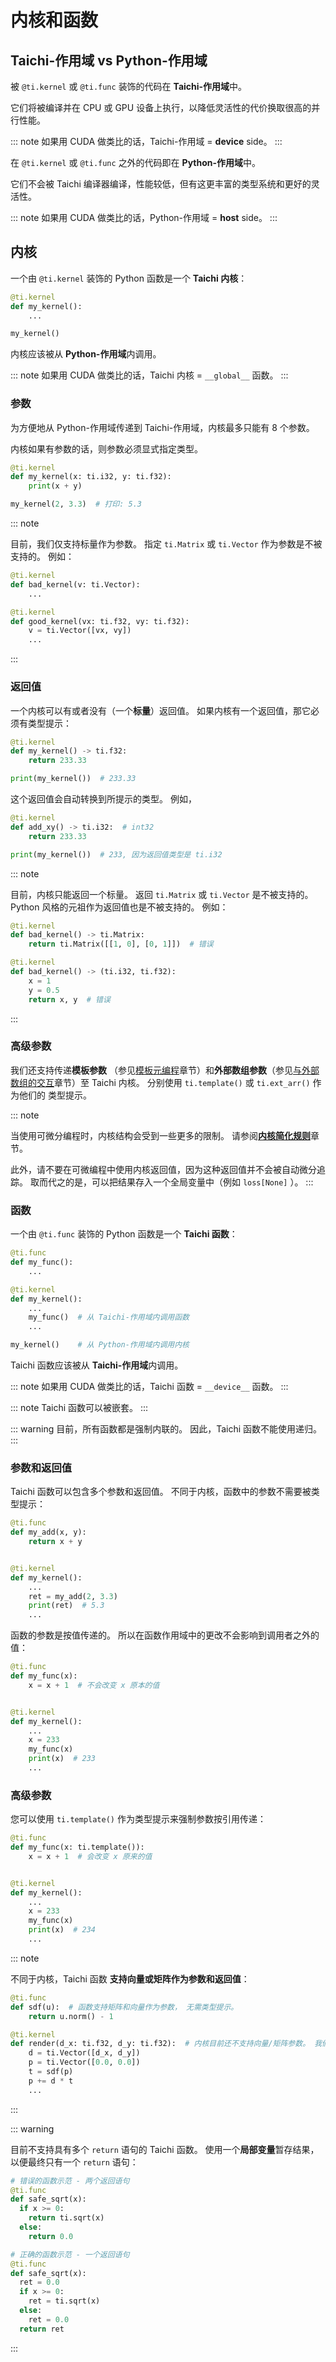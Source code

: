 # 内核和函数

## Taichi-作用域 vs Python-作用域

被 `@ti.kernel` 或 `@ti.func` 装饰的代码在 **Taichi-作用域**中。

它们将被编译并在 CPU 或 GPU 设备上执行，以降低灵活性的代价换取很高的并行性能。

::: note
如果用 CUDA 做类比的话，Taichi-作用域 = **device** side。
:::

在 `@ti.kernel` 或 `@ti.func` 之外的代码即在 **Python-作用域**中。

它们不会被 Taichi 编译器编译，性能较低，但有这更丰富的类型系统和更好的灵活性。

::: note
如果用 CUDA 做类比的话，Python-作用域 = **host** side。
:::

## 内核

一个由 `@ti.kernel` 装饰的 Python 函数是一个 **Taichi 内核**：

```python {1}
@ti.kernel
def my_kernel():
    ...

my_kernel()
```

内核应该被从 **Python-作用域**内调用。

::: note
如果用 CUDA 做类比的话，Taichi 内核 = `__global__` 函数。
:::

### 参数

为方便地从 Python-作用域传递到 Taichi-作用域，内核最多只能有 8 个参数。

内核如果有参数的话，则参数必须显式指定类型。

```python {2}
@ti.kernel
def my_kernel(x: ti.i32, y: ti.f32):
    print(x + y)

my_kernel(2, 3.3)  # 打印: 5.3
```

::: note

目前，我们仅支持标量作为参数。 指定 `ti.Matrix` 或 `ti.Vector` 作为参数是不被支持的。 例如：

```python {2,6}
@ti.kernel
def bad_kernel(v: ti.Vector):
    ...

@ti.kernel
def good_kernel(vx: ti.f32, vy: ti.f32):
    v = ti.Vector([vx, vy])
    ...
```

:::

### 返回值

一个内核可以有或者没有（一个**标量**）返回值。 如果内核有一个返回值，那它必须有类型提示：

```python {2}
@ti.kernel
def my_kernel() -> ti.f32:
    return 233.33

print(my_kernel())  # 233.33
```

这个返回值会自动转换到所提示的类型。 例如，

```python {2-3,5}
@ti.kernel
def add_xy() -> ti.i32:  # int32
    return 233.33

print(my_kernel())  # 233, 因为返回值类型是 ti.i32
```

::: note

目前，内核只能返回一个标量。 返回 `ti.Matrix` 或 `ti.Vector` 是不被支持的。 Python 风格的元祖作为返回值也是不被支持的。 例如：

```python {3,9}
@ti.kernel
def bad_kernel() -> ti.Matrix:
    return ti.Matrix([[1, 0], [0, 1]])  # 错误

@ti.kernel
def bad_kernel() -> (ti.i32, ti.f32):
    x = 1
    y = 0.5
    return x, y  # 错误
```

:::

### 高级参数

我们还支持传递**模板参数** （参见[模板元编程](../advanced/meta.md#template-metaprogramming)章节）和**外部数组参数**（参见[与外部数组的交互](./external.md)章节）至 Taichi 内核。 分别使用 `ti.template()` 或 `ti.ext_arr()` 作为他们的 类型提示。

::: note

当使用可微分编程时，内核结构会受到一些更多的限制。 请参阅[**内核简化规则**](../advanced/differentiable_programming.md#kernel-simplicity-rule)章节。

此外，请不要在可微编程中使用内核返回值，因为这种返回值并不会被自动微分追踪。 取而代之的是，可以把结果存入一个全局变量中（例如 `loss[None]` ）。
:::

### 函数

一个由 `@ti.func` 装饰的 Python 函数是一个 **Taichi 函数**：

```python {8,11}
@ti.func
def my_func():
    ...

@ti.kernel
def my_kernel():
    ...
    my_func()  # 从 Taichi-作用域内调用函数
    ...

my_kernel()    # 从 Python-作用域内调用内核
```

Taichi 函数应该被从 **Taichi-作用域**内调用。

::: note
如果用 CUDA 做类比的话，Taichi 函数 = `__device__` 函数。
:::

::: note
Taichi 函数可以被嵌套。
:::

::: warning
目前，所有函数都是强制内联的。 因此，Taichi 函数不能使用递归。
:::

### 参数和返回值

Taichi 函数可以包含多个参数和返回值。 不同于内核，函数中的参数不需要被类型提示：

```python
@ti.func
def my_add(x, y):
    return x + y


@ti.kernel
def my_kernel():
    ...
    ret = my_add(2, 3.3)
    print(ret)  # 5.3
    ...
```

函数的参数是按值传递的。 所以在函数作用域中的更改不会影响到调用者之外的值：

```python {3,9,11}
@ti.func
def my_func(x):
    x = x + 1  # 不会改变 x 原本的值


@ti.kernel
def my_kernel():
    ...
    x = 233
    my_func(x)
    print(x)  # 233
    ...
```

### 高级参数

您可以使用 `ti.template()` 作为类型提示来强制参数按引用传递：

```python {3,9,11}
@ti.func
def my_func(x: ti.template()):
    x = x + 1  # 会改变 x 原来的值


@ti.kernel
def my_kernel():
    ...
    x = 233
    my_func(x)
    print(x)  # 234
    ...
```

::: note

不同于内核，Taichi 函数 **支持向量或矩阵作为参数和返回值**：

```python {2,6}
@ti.func
def sdf(u):  # 函数支持矩阵和向量作为参数， 无需类型提示。
    return u.norm() - 1

@ti.kernel
def render(d_x: ti.f32, d_y: ti.f32):  # 内核目前还不支持向量/矩阵参数。 我们必须要对此使用一个替代方案。
    d = ti.Vector([d_x, d_y])
    p = ti.Vector([0.0, 0.0])
    t = sdf(p)
    p += d * t
    ...
```

:::

::: warning

目前不支持具有多个 `return` 语句的 Taichi 函数。 使用一个**局部变量**暂存结果，以便最终只有一个 `return` 语句：

```python {1,5,7,9,17}
# 错误的函数示范 - 两个返回语句
@ti.func
def safe_sqrt(x):
  if x >= 0:
    return ti.sqrt(x)
  else:
    return 0.0

# 正确的函数示范 - 一个返回语句
@ti.func
def safe_sqrt(x):
  ret = 0.0
  if x >= 0:
    ret = ti.sqrt(x)
  else:
    ret = 0.0
  return ret
```

:::
